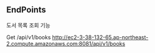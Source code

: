## EndPoints

도서 목록 조회 기능

Get /api/v1/books
http://ec2-3-38-132-65.ap-northeast-2.compute.amazonaws.com:8081/api/v1/books
